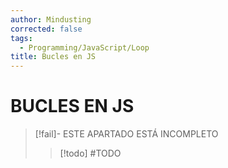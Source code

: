 ```yaml
---
author: Mindusting
corrected: false
tags:
  - Programming/JavaScript/Loop
title: Bucles en JS
---
```


# BUCLES EN JS

> [!fail]- ESTE APARTADO ESTÁ INCOMPLETO
> > [!todo] #TODO
